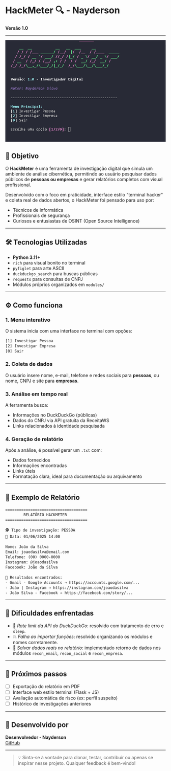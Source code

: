 
# HackMeter 🔍 - Nayderson

**Versão 1.0**

---

![print do sistema](./relatorios/img/inicio.png)


## 📌 Objetivo

O **HackMeter** é uma ferramenta de investigação digital que simula um ambiente de análise cibernética, permitindo ao usuário pesquisar dados públicos de **pessoas ou empresas** e gerar relatórios completos com visual profissional.

Desenvolvido com o foco em praticidade, interface estilo "terminal hacker" e coleta real de dados abertos, o HackMeter foi pensado para uso por:

- Técnicos de informática
- Profissionais de segurança
- Curiosos e entusiastas de OSINT (Open Source Intelligence)

---

## 🛠 Tecnologias Utilizadas

- **Python 3.11+**
- `rich` para visual bonito no terminal
- `pyfiglet` para arte ASCII
- `duckduckgo_search` para buscas públicas
- `requests` para consultas de CNPJ
- Módulos próprios organizados em `modules/`

---

## ⚙️ Como funciona

### 1. Menu interativo
O sistema inicia com uma interface no terminal com opções:

```
[1] Investigar Pessoa
[2] Investigar Empresa
[0] Sair
```

### 2. Coleta de dados
O usuário insere nome, e-mail, telefone e redes sociais para **pessoas**, ou nome, CNPJ e site para **empresas**.

### 3. Análise em tempo real
A ferramenta busca:

- Informações no DuckDuckGo (públicas)
- Dados do CNPJ via API gratuita da ReceitaWS
- Links relacionados à identidade pesquisada

### 4. Geração de relatório
Após a análise, é possível gerar um `.txt` com:

- Dados fornecidos
- Informações encontradas
- Links úteis
- Formatação clara, ideal para documentação ou arquivamento

---

## 📂 Exemplo de Relatório

```
====================================
        RELATÓRIO HACKMETER
====================================

🕵️ Tipo de investigação: PESSOA
📅 Data: 01/06/2025 14:00

Nome: João da Silva
Email: joaodasilva@email.com
Telefone: (00) 0000-0000
Instagram: @joaodasilva
Facebook: João da Silva

🔎 Resultados encontrados:
- Gmail - Google Accounts → https://accounts.google.com/...
- João | Instagram → https://instagram.com/joaodasilva
- João Silva - Facebook → https://facebook.com/story/...
```

---

## 🤯 Dificuldades enfrentadas

- 🧱 *Rate limit da API do DuckDuckGo*: resolvido com tratamento de erro e `sleep`.
- 💥 *Falha ao importar funções*: resolvido organizando os módulos e nomes corretamente.
- 🧩 *Salvar dados reais no relatório*: implementado retorno de dados nos módulos `recon_email`, `recon_social` e `recon_empresa`.

---

## 🚀 Próximos passos

- [ ] Exportação do relatório em PDF
- [ ] Interface web estilo terminal (Flask + JS)
- [ ] Avaliação automática de risco (ex: perfil suspeito)
- [ ] Histórico de investigações anteriores

---

## 🧠 Desenvolvido por

**Desenvolvedor - Nayderson**  
[GitHub](https://github.com/Nerdzter)

---

> 💡 Sinta-se à vontade para clonar, testar, contribuir ou apenas se inspirar nesse projeto. Qualquer feedback é bem-vindo!
